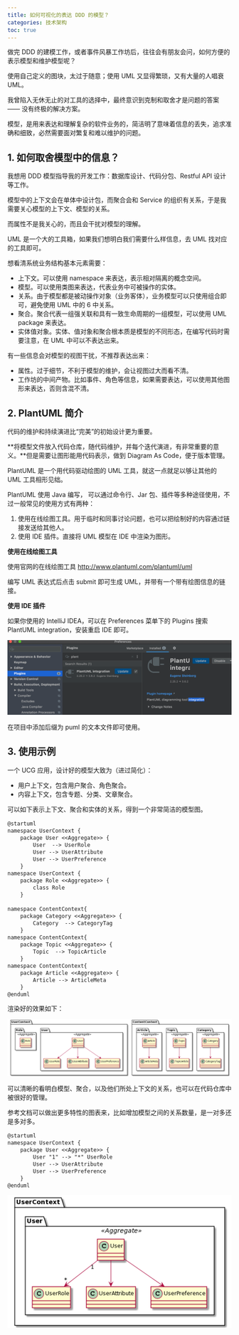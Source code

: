 ```yaml
---
title: 如何可视化的表达 DDD 的模型？
categories: 技术架构
toc: true
---
```




做完 DDD 的建模工作，或者事件风暴工作坊后，往往会有朋友会问，如何方便的表示模型和维护模型呢？

使用自己定义的图块，太过于随意；使用 UML 又显得繁琐，又有大量的人唱衰 UML。

我曾陷入无休无止的对工具的选择中，最终意识到克制和取舍才是问题的答案 —— 没有终极的解决方案。

模型，是用来表达和理解复杂的软件业务的，简洁明了意味着信息的丢失，追求准确和细致，必然需要面对繁复和难以维护的问题。

## 1. 如何取舍模型中的信息？

我想用 DDD 模型指导我的开发工作：数据库设计、代码分包、Restful API 设计等工作。

模型中的上下文会在单体中设计包，而聚合会和 Service 的组织有关系，于是我需要关心模型的上下文、模型的关系。

而属性不是我关心的，而且会干扰对模型的理解。

UML 是一个大的工具箱，如果我们想明白我们需要什么样信息，去 UML 找对应的工具即可。

想看清系统业务结构基本元素需要：

- 上下文。可以使用 namespace 来表达，表示相对隔离的概念空间。
- 模型。可以使用类图来表达，代表业务中可被操作的实体。
- 关系。由于模型都是被动操作对象（业务客体），业务模型可以只使用组合即可，避免使用 UML 中的 6 中关系。
- 聚合。聚合代表一组强关联和具有一致生命周期的一组模型，可以使用 UML package 来表达。
- 实体值对象。实体、值对象和聚合根本质是模型的不同形态，在编写代码时需要注意，在 UML 中可以不表达出来。



有一些信息会对模型的视图干扰，不推荐表达出来：

- 属性。过于细节，不利于模型的维护，会让视图过大而看不清。
- 工作坊的中间产物。比如事件、角色等信息，如果需要表达，可以使用其他图形来表达，否则含混不清。



## 2. PlantUML 简介

代码的维护和持续演进比“完美”的初始设计更为重要。

**将模型文件放入代码仓库，随代码维护，并每个迭代演进，有非常重要的意义。**但是需要让图形能用代码表示，做到 Diagram As Code，便于版本管理。

PlantUML 是一个用代码驱动绘图的 UML 工具，就这一点就足以够让其他的 UML 工具相形见绌。

PlantUML 使用 Java 编写， 可以通过命令行、Jar 包、插件等多种途径使用，不过一般常见的使用方式有两种：

1. 使用在线绘图工具。用于临时和同事讨论问题，也可以把绘制好的内容通过链接发送给其他人。
2. 使用 IDE 插件。直接将 UML 模型在 IDE 中渲染为图形。

**使用在线绘图工具**

使用官网的在线绘图工具 http://www.plantuml.com/plantuml/uml 

编写 UML 表达式后点击 submit 即可生成 UML，并带有一个带有绘图信息的链接。

**使用 IDE 插件**

如果你使用的 IntelliJ IDEA，可以在 Preferences 菜单下的 Plugins 搜索 PlantUML integration，安装重启 IDE 即可。

<img src="ddd-visualization/image-20210204232444997.png" alt="image-20210204232444997" style="zoom:50%;" />

在项目中添加后缀为 puml 的文本文件即可使用。



## 3. 使用示例

一个 UCG 应用，设计好的模型大致为（进过简化）：

- 用户上下文，包含用户聚合、角色聚合。
- 内容上下文，包含专题、分类、文章聚合。

可以如下表示上下文、聚合和实体的关系，得到一个非常简洁的模型图。

```uml
@startuml
namespace UserContext {
    package User <<Aggregate>> {
        User  --> UserRole
        User --> UserAttribute
        User --> UserPreference
    }
namespace UserContext {
    package Role <<Aggregate>> {
        class Role
    }

namespace ContentContext{
    package Category <<Aggregate>> {
        Category  --> CategoryTag
    }
namespace ContentContext{
    package Topic <<Aggregate>> {
        Topic  --> TopicArticle
    }
namespace ContentContext{
    package Article <<Aggregate>> {
        Article --> ArticleMeta
    }
@enduml
```

渲染好的效果如下：

![PlantUML diagram](ddd-visualization/bP9H2i8m38RVTufUO3SOOsFFWiWyGAon3Bjsf1aeujsromhkeJ3pbFAb_vT2cy10F8-sS31Yc42ZEWUapZl61wjNeRurWRw34QAggZM6q01ZNSj0B86gBEkbEtcBMvH8oqp3PUOCFXBUaD1fuUzTYqLRTZ5j8OGuaX9_8fSunslgDhG3HkFfcGrE0_BgTEh1Y6UdflVJeBCEeL4WRKiyQ8j_6TOxEKVYKPBw0pAiZWRTDNwG3m00.png)

可以清晰的看明白模型、聚合，以及他们所处上下文的关系，也可以在代码仓库中被很好的管理。

参考文档可以做出更多特性的图表来，比如增加模型之间的关系数量，是一对多还是多对多。

```
@startuml
namespace UserContext {
    package User <<Aggregate>> {
        User "1" --> "*" UserRole
        User --> UserAttribute
        User --> UserPreference
    }
@enduml
```

![PlantUML diagram](ddd-visualization/SoWkIImgAStDuSfBp4qjBaXCJbK8BKujSixFAqcjA56evb800g1mTc8wH4R1niOnFRqeDJsn9DNE3gG00Y2IIePA2hgwTWfAMafWWQ3yd5GK5I1PCCEnfAGeCwcq18TqG55gMcfHQbuoHBwMoo4rBmNeJW00.png)